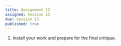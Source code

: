 ```yaml
---
title: Assignment 12
assigned: Session 12
due: Session 13
published: true
---
```


1. Install your work and prepare for the final critique.